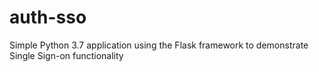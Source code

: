 # auth-sso
Simple Python 3.7 application using the Flask framework to demonstrate Single Sign-on functionality
